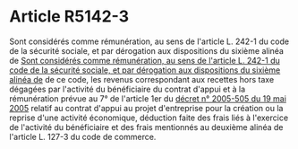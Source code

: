 # Article R5142-3

Sont considérés comme rémunération, au sens de l'article L. 242-1 du code de la sécurité sociale, et par dérogation aux dispositions du sixième alinéa de [Sont considérés comme rémunération, au sens de l'article L. 242-1 du code de la sécurité sociale, et par dérogation aux dispositions du sixième alinéa de][1] de ce code, les revenus correspondant aux recettes hors taxe dégagées par l'activité du bénéficiaire du contrat d'appui et à la rémunération prévue au 7° de l'article 1er du [décret n° 2005-505 du 19 mai 2005][2] relatif au contrat d'appui au projet d'entreprise pour la création ou la reprise d'une activité économique, déduction faite des frais liés à l'exercice de l'activité du bénéficiaire et des frais mentionnés au deuxième alinéa de l'article L. 127-3 du code de commerce.

 [1]: /affichCodeArticle.do?cidTexte=LEGITEXT000006072050&idArticle=LEGIARTI000006808135&dateTexte=&categorieLien=cid
 [2]: /affichTexte.do?cidTexte=JORFTEXT000000629283&categorieLien=cid